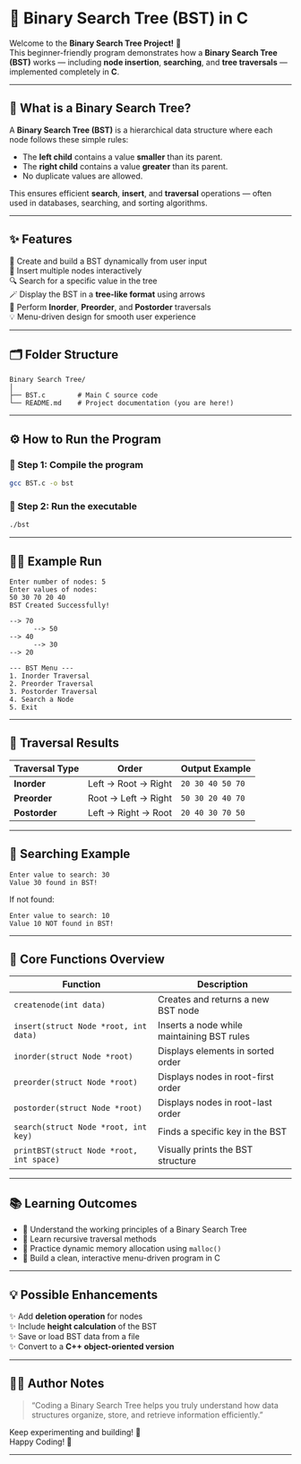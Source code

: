 # 🌳 Binary Search Tree (BST) in C

Welcome to the **Binary Search Tree Project!** 🌱  
This beginner-friendly program demonstrates how a **Binary Search Tree (BST)** works — including **node insertion**, **searching**, and **tree traversals** — implemented completely in **C**.  

---

## 🧠 What is a Binary Search Tree?

A **Binary Search Tree (BST)** is a hierarchical data structure where each node follows these simple rules:
- The **left child** contains a value **smaller** than its parent.  
- The **right child** contains a value **greater** than its parent.  
- No duplicate values are allowed.  

This ensures efficient **search**, **insert**, and **traversal** operations — often used in databases, searching, and sorting algorithms.  

---

## ✨ Features

🎯 Create and build a BST dynamically from user input  
🌿 Insert multiple nodes interactively  
🔍 Search for a specific value in the tree  
🪄 Display the BST in a **tree-like format** using arrows  
🔁 Perform **Inorder**, **Preorder**, and **Postorder** traversals  
💡 Menu-driven design for smooth user experience  

---

## 🗂 Folder Structure

```
Binary Search Tree/
│
├── BST.c        # Main C source code
└── README.md    # Project documentation (you are here!)
```

---

## ⚙️ How to Run the Program

### 🔹 Step 1: Compile the program
```bash
gcc BST.c -o bst
```

### 🔹 Step 2: Run the executable
```bash
./bst
```

---

## 🧍‍♂️ Example Run

```
Enter number of nodes: 5
Enter values of nodes:
50 30 70 20 40
BST Created Successfully!

--> 70
      --> 50
--> 40
      --> 30
--> 20

--- BST Menu ---
1. Inorder Traversal
2. Preorder Traversal
3. Postorder Traversal
4. Search a Node
5. Exit
```

---

## 🌳 Traversal Results

| Traversal Type | Order | Output Example |
|----------------|-------|----------------|
| **Inorder** | Left → Root → Right | `20 30 40 50 70` |
| **Preorder** | Root → Left → Right | `50 30 20 40 70` |
| **Postorder** | Left → Right → Root | `20 40 30 70 50` |

---

## 🔎 Searching Example

```
Enter value to search: 30
Value 30 found in BST!
```

If not found:
```
Enter value to search: 10
Value 10 NOT found in BST!
```

---

## 🧩 Core Functions Overview

| Function | Description |
|-----------|--------------|
| `createnode(int data)` | Creates and returns a new BST node |
| `insert(struct Node *root, int data)` | Inserts a node while maintaining BST rules |
| `inorder(struct Node *root)` | Displays elements in sorted order |
| `preorder(struct Node *root)` | Displays nodes in root-first order |
| `postorder(struct Node *root)` | Displays nodes in root-last order |
| `search(struct Node *root, int key)` | Finds a specific key in the BST |
| `printBST(struct Node *root, int space)` | Visually prints the BST structure |

---

## 📚 Learning Outcomes

- 🌱 Understand the working principles of a Binary Search Tree  
- 🔁 Learn recursive traversal methods  
- 💾 Practice dynamic memory allocation using `malloc()`  
- 🧭 Build a clean, interactive menu-driven program in C  

---

## 💡 Possible Enhancements

✨ Add **deletion operation** for nodes  
✨ Include **height calculation** of the BST  
✨ Save or load BST data from a file  
✨ Convert to a **C++ object-oriented version**  

---

## 👨‍💻 Author Notes

> “Coding a Binary Search Tree helps you truly understand how data structures organize, store, and retrieve information efficiently.”

Keep experimenting and building! 🚀  
Happy Coding! 💚

---

